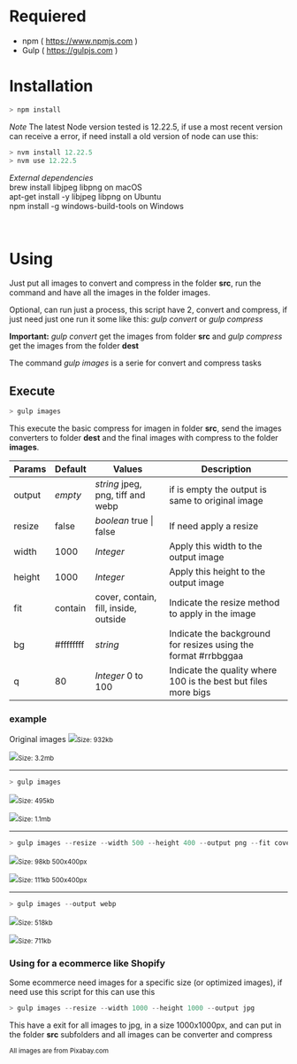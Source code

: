 # Requiered
- npm ( <a href="https://www.npmjs.com" target="_blank">https://www.npmjs.com</a> )
- Gulp ( <a href="https://gulpjs.com" target="_blank">https://gulpjs.com</a> )

# Installation
```javascript
> npm install
```

*Note* The latest Node version tested is 12.22.5, if use a most recent version can receive a error, if need install a old version of node can use this:
```javascript
> nvm install 12.22.5
> nvm use 12.22.5
```

*External dependencies*  
brew install libjpeg libpng on macOS  
apt-get install -y libjpeg libpng on Ubuntu  
npm install -g windows-build-tools on Windows  
  
<br>

# Using
Just put all images to convert and compress in the folder <b>src</b>, run the command and have all the images in the folder images.

Optional, can run just a process, this script have 2, convert and compress, if just need just one run it some like this: <em>gulp convert</em> or <em>gulp compress</em>

<b>Important:</b> <em>gulp convert</em> get the images from folder <b>src</b> and <em>gulp compress</em> get the images from the folder <b>dest</b>

The command <em>gulp images</em> is a serie for convert and compress tasks

## Execute
```javascript
> gulp images
```
This execute the basic compress for imagen in folder <b>src</b>, send the images converters to folder <b>dest</b> and the final images with compress to the folder <b>images</b>.

| Params  | Default | Values  | Description |
| ------------- |-------------|-----|-----|
| output  | <em>empty</em> | <em>string</em> jpeg, png, tiff and webp | if is empty the output is same to original image |
| resize  | false | <em>boolean</em> true \| false | If need apply a resize |
| width   | 1000 | <em>Integer</em> | Apply this width to the output image |
| height  | 1000 | <em>Integer</em> | Apply this height to the output image |
| fit     | contain | cover, contain, fill, inside, outside | Indicate the resize method to apply in the image |
| bg      | #ffffffff | <em>string</em> | Indicate the background for resizes using the format #rrbbggaa |
| q       | 80 | <em>Integer</em> 0 to 100 | Indicate the quality where 100 is the best but files more bigs |

### example

Original images
<img src="src/image-example-01.jpg"><small>Size: 932kb</small>

<img src="src/image-example-02.jpg"><small>Size: 3.2mb</small>

---
```javascript
> gulp images
```
<img src="images/image-example-01.jpg"><small>Size: 495kb</small>

<img src="images/image-example-02.jpg"><small>Size: 1.1mb</small>

---
```javascript
> gulp images --resize --width 500 --height 400 --output png --fit cover
```
<img src="images/image-example-01.png"><small>Size: 98kb 500x400px</small>

<img src="images/image-example-02.png"><small>Size: 111kb 500x400px</small>

---
```javascript
> gulp images --output webp
```
<img src="images/image-example-01.webp"><small>Size: 518kb</small>

<img src="images/image-example-02.webp"><small>Size: 711kb</small>


### Using for a ecommerce like Shopify
Some ecommerce need images for a specific size (or optimized images), if need use this script for this can use this 
```javascript
> gulp images --resize --width 1000 --height 1000 --output jpg
```
This have a exit for all images to jpg, in a size 1000x1000px, and can put in the folder <b>src</b> subfolders and all images can be converter and compress

<small>All images are from Pixabay.com</small>
